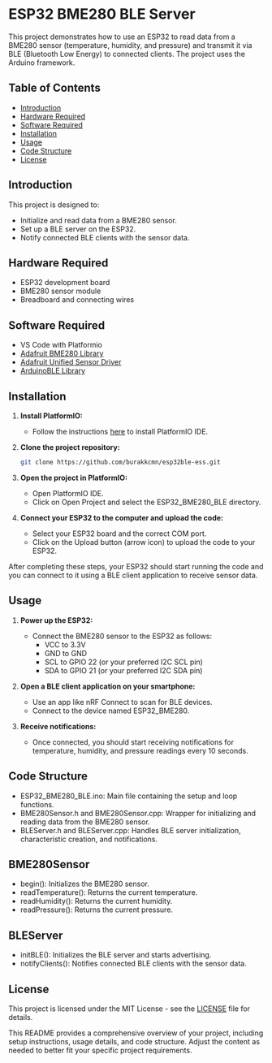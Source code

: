 # ESP32 BME280 BLE Server

This project demonstrates how to use an ESP32 to read data from a BME280 sensor (temperature, humidity, and pressure) and transmit it via BLE (Bluetooth Low Energy) to connected clients. The project uses the Arduino framework.

## Table of Contents
- [Introduction](#introduction)
- [Hardware Required](#hardware-required)
- [Software Required](#software-required)
- [Installation](#installation)
- [Usage](#usage)
- [Code Structure](#code-structure)
- [License](#license)

## Introduction

This project is designed to:
- Initialize and read data from a BME280 sensor.
- Set up a BLE server on the ESP32.
- Notify connected BLE clients with the sensor data.

## Hardware Required

- ESP32 development board
- BME280 sensor module
- Breadboard and connecting wires

## Software Required

- VS Code with Platformio
- [Adafruit BME280 Library](https://github.com/adafruit/Adafruit_BME280_Library)
- [Adafruit Unified Sensor Driver](https://github.com/adafruit/Adafruit_Sensor)
- [ArduinoBLE Library](https://github.com/espressif/arduino-esp32/tree/master/libraries/BLE)

## Installation

1. **Install PlatformIO:**
   - Follow the instructions [here](https://platformio.org/install) to install PlatformIO IDE.

2. **Clone the project repository:**
   ```bash
   git clone https://github.com/burakkcmn/esp32ble-ess.git

3. **Open the project in PlatformIO:**

    - Open PlatformIO IDE.
    - Click on Open Project and select the ESP32_BME280_BLE directory.

4. **Connect your ESP32 to the computer and upload the code:**

    - Select your ESP32 board and the correct COM port.
    - Click on the Upload button (arrow icon) to upload the code to your ESP32.

After completing these steps, your ESP32 should start running the code and you can connect to it using a BLE client application to receive sensor data.

## Usage
1. **Power up the ESP32:**

    - Connect the BME280 sensor to the ESP32 as follows:
        - VCC to 3.3V
        - GND to GND
        - SCL to GPIO 22 (or your preferred I2C SCL pin)
        - SDA to GPIO 21 (or your preferred I2C SDA pin)
2. **Open a BLE client application on your smartphone:**

    - Use an app like nRF Connect to scan for BLE devices.
    - Connect to the device named ESP32_BME280.

3. **Receive notifications:**

    - Once connected, you should start receiving notifications for temperature, humidity, and pressure readings every 10 seconds.

## Code Structure
- ESP32_BME280_BLE.ino: Main file containing the setup and loop functions.
- BME280Sensor.h and BME280Sensor.cpp: Wrapper for initializing and reading data from the BME280 sensor.
- BLEServer.h and BLEServer.cpp: Handles BLE server initialization, characteristic creation, and notifications.

## BME280Sensor
- begin(): Initializes the BME280 sensor.
- readTemperature(): Returns the current temperature.
- readHumidity(): Returns the current humidity.
- readPressure(): Returns the current pressure.

## BLEServer
- initBLE(): Initializes the BLE server and starts advertising.
- notifyClients(): Notifies connected BLE clients with the sensor data.

## License
This project is licensed under the MIT License - see the [LICENSE](LICENSE) file for details.

This README provides a comprehensive overview of your project, including setup instructions, usage details, and code structure. Adjust the content as needed to better fit your specific project requirements.
